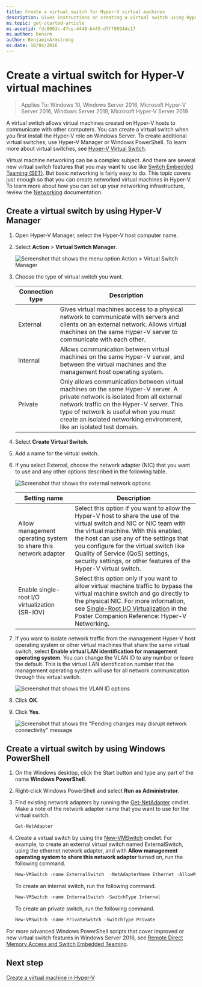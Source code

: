 ```yaml
---
title: Create a virtual switch for Hyper-V virtual machines
description: Gives instructions on creating a virtual switch using Hyper-V Manager or Windows PowerShell
ms.topic: get-started-article
ms.assetid: fdc8063c-47ce-4448-b445-d7ff9894dc17
ms.author: benarm
author: BenjaminArmstrong
ms.date: 10/04/2016
---
```


# Create a virtual switch for Hyper-V virtual machines

> Applies To: Windows 10, Windows Server 2016, Microsoft Hyper-V Server 2016, Windows Server 2019, Microsoft Hyper-V Server 2019

A virtual switch allows virtual machines created on Hyper-V hosts to communicate with other computers. You can create a virtual switch when you first install the Hyper-V role on Windows Server. To create additional virtual switches, use Hyper-V Manager or Windows PowerShell. To learn more about virtual switches, see [Hyper-V Virtual Switch](../../hyper-v-virtual-switch/Hyper-V-Virtual-Switch.md).

Virtual machine networking can be a complex subject. And there are several new virtual switch features that you may want to use like [Switch Embedded Teaming (SET)](../../hyper-v-virtual-switch/RDMA-and-Switch-Embedded-Teaming.md#switch-embedded-teaming-set). But basic networking is fairly easy to do. This topic covers just enough so that you can create networked virtual machines in Hyper-V. To learn more about how you can set up your networking infrastructure, review the [Networking](../../../networking/index.yml) documentation.

## Create a virtual switch by using Hyper-V Manager

1. Open Hyper-V Manager, select the Hyper-V host computer name.

2. Select **Action** > **Virtual Switch Manager**.

    ![Screenshot that shows the menu option Action > Virtual Switch Manager](../media/Hyper-V-Action-VSwitchManager.png)

3. Choose the type of virtual switch you want.

    | Connection type | Description |
    | --------------- | ----------- |
    |     External    | Gives virtual machines access to a physical network to communicate with servers and clients on an external network. Allows virtual machines on the same Hyper-V server to communicate with each other. |
    |     Internal    | Allows communication between virtual machines on the same Hyper-V server, and between the virtual machines and the management host operating system. |
    |     Private     | Only allows communication between virtual machines on the same Hyper-V server. A private network is isolated from all external network traffic on the Hyper-V server. This type of network is useful when you must create an isolated networking environment, like an isolated test domain. |

4. Select **Create Virtual Switch**.

5. Add a name for the virtual switch.

6. If you select External, choose the network adapter (NIC) that you want to use and any other options described in the following table.

    ![Screenshot that shows the external network options](../media/Hyper-V-NewVSwitch-ExternalOptions.png)

    | Setting name | Description |
    | ------------ | ----------- |
    | Allow management operating system to share this network adapter | Select this option if you want to allow the Hyper-V host to share the use of the virtual switch and NIC or NIC team with the virtual machine. With this enabled, the host can use any of the settings that you configure for the virtual switch like Quality of Service (QoS) settings, security settings, or other features of the Hyper-V virtual switch. |
    | Enable single-root I/O virtualization (SR-IOV) | Select this option only if  you want to allow virtual machine traffic to bypass the virtual machine switch and go directly to the physical NIC. For more information, see [Single-Root I/O Virtualization](/previous-versions/windows/it-pro/windows-server-2012-R2-and-2012/dn641211(v=ws.11)#Sec4) in the Poster Companion Reference: Hyper-V Networking. |

7. If you want to isolate network traffic from the management Hyper-V host operating system or other virtual machines that share the same virtual switch, select **Enable virtual LAN identification for management operating system**. You can change the VLAN ID to any number or leave the default. This is the virtual LAN identification number that the management operating system will use for all network communication through this virtual switch.

    ![Screenshot that shows the VLAN ID options](../media/Hyper-V-NewSwitch-VLAN.png)

8. Click **OK**.

9. Click **Yes**.

    ![Screenshot that shows the "Pending changes may disrupt network connectivity" message](../media/Hyper-V-NewVSwitch-DisruptNetwork.png)

## Create a virtual switch by using Windows PowerShell

1. On the Windows desktop, click the Start button and type any part of the name **Windows PowerShell**.

2. Right-click Windows PowerShell and select **Run as Administrator**.

3. Find existing network adapters by running the [Get-NetAdapter](https://docs.microsoft.com/powershell/module/netadapter/get-netadapter) cmdlet. Make a note of the network adapter name that you want to use for the virtual switch.

    ```PowerShell
    Get-NetAdapter
    ```

4. Create a virtual switch by using the [New-VMSwitch](https://docs.microsoft.com/powershell/module/hyper-v/new-vmswitch) cmdlet. For example, to create an external virtual switch named ExternalSwitch, using the ethernet network adapter, and with **Allow management operating system to share this network adapter** turned on, run the following command.

    ```PowerShell
    New-VMSwitch -name ExternalSwitch  -NetAdapterName Ethernet -AllowManagementOS $true
    ```

    To create an internal switch, run the following command.

    ```PowerShell
    New-VMSwitch -name InternalSwitch -SwitchType Internal
    ```

    To create an private switch, run the following command.

    ```PowerShell
    New-VMSwitch -name PrivateSwitch -SwitchType Private
    ```

For more advanced Windows PowerShell scripts that cover improved or new virtual switch features in Windows Server 2016, see [Remote Direct Memory Access and Switch Embedded Teaming](../../hyper-v-virtual-switch/RDMA-and-Switch-Embedded-Teaming.md).


## Next step

[Create a virtual machine in Hyper-V](Create-a-virtual-machine-in-Hyper-V.md)

